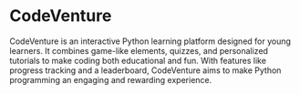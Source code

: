 # CodeVenture
CodeVenture is an interactive Python learning platform designed for young learners. It combines game-like elements, quizzes, and personalized tutorials to make coding both educational and fun. With features like progress tracking and a leaderboard, CodeVenture aims to make Python programming an engaging and rewarding experience.
